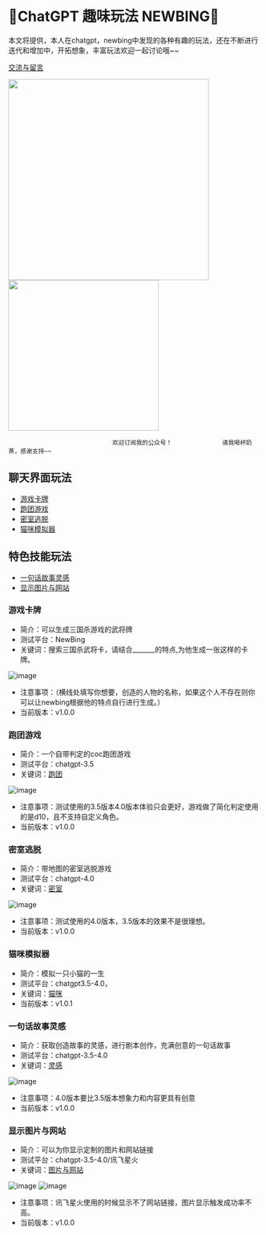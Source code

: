 # 🧠ChatGPT  趣味玩法  NEWBING🐂



本文将提供，本人在chatgpt，newbing中发现的各种有趣的玩法，还在不断进行迭代和增加中，开拓想象，丰富玩法欢迎一起讨论哦~~

[交流与留言](https://github.com/femnn/Chatgpt-Create-fun-gameplay/issues)


<img src="https://user-images.githubusercontent.com/28421346/233538599-ba530dde-4ca1-496e-90a6-b5a565a037c7.jpg" width="400"/> <img src="https://raw.githubusercontent.com/femnn/ai-hualiaoshi/main/your_photo_url.jpg" width="300"/> 
                                                                                                                                
                                 欢迎订阅我的公众号！              请我喝杯奶茶，感谢支持~~


## 聊天界面玩法
  - [游戏卡牌](#游戏卡牌)
  - [跑团游戏](#跑团游戏)
  - [密室逃脱](#密室逃脱)
  - [猫咪模拟器](#猫咪模拟器)

## 特色技能玩法
  - [一句话故事灵感](#一句话故事灵感)
  - [显示图片与网站](#显示图片与网站)


### 游戏卡牌
- 简介：可以生成三国杀游戏的武将牌
- 测试平台：NewBing
- 关键词：搜索三国杀武将卡，请结合_______的特点,为他生成一张这样的卡牌。

![image](https://raw.githubusercontent.com/femnn/Chatgpt-Create-fun-gameplay/main/image/msedge_nFaD8Q2qLA.png)
- 注意事项：（横线处填写你想要，创造的人物的名称，如果这个人不存在则你可以让newbing根据他的特点自行进行生成。）
- 当前版本：v1.0.0
### 跑团游戏
- 简介：一个自带判定的coc跑团游戏
- 测试平台：chatgpt-3.5
- 关键词：[跑团](https://github.com/femnn/Chatgpt-Create-fun-gameplay/blob/main/coc.json)

![image](https://raw.githubusercontent.com/femnn/Chatgpt-Create-fun-gameplay/main/image/%E8%B7%91%E5%9B%A2%E6%B8%B8%E6%88%8F.jpg)
- 注意事项：测试使用的3.5版本4.0版本体验只会更好，游戏做了简化判定使用的是d10，且不支持自定义角色。
- 当前版本：v1.0.0

### 密室逃脱
- 简介：带地图的密室逃脱游戏
- 测试平台：chatgpt-4.0
- 关键词：[密室](https://github.com/femnn/Chatgpt-Create-fun-gameplay/blob/main/%E5%AF%86%E5%AE%A4.json)

![image](https://raw.githubusercontent.com/femnn/Chatgpt-Create-fun-gameplay/main/image/scaii%E7%AC%A6%E5%8F%B7%E5%AF%86%E5%AE%A4.jpg)
- 注意事项：测试使用的4.0版本，3.5版本的效果不是很理想。
- 当前版本：v1.0.0

### 猫咪模拟器
- 简介：模拟一只小猫的一生
- 测试平台：chatgpt3.5-4.0，
- 关键词：[猫咪](https://github.com/femnn/Chatgpt-Create-fun-gameplay/blob/main/cat.md)
- 当前版本：v1.0.1

### 一句话故事灵感
- 简介：获取创造故事的灵感，进行剧本创作，充满创意的一句话故事
- 测试平台：chatgpt-3.5-4.0
- 关键词：[灵感](https://github.com/femnn/Chatgpt-Create-fun-gameplay/blob/main/%E7%81%B5%E6%84%9F.json)

![image](https://raw.githubusercontent.com/femnn/Chatgpt-Create-fun-gameplay/main/image/%E4%B8%80%E5%8F%A5%E8%AF%9D.png)
- 注意事项：4.0版本要比3.5版本想象力和内容更具有创意
- 当前版本：v1.0.0

### 显示图片与网站
- 简介：可以为你显示定制的图片和网站链接
- 测试平台：chatgpt-3.5-4.0/讯飞星火
- 关键词：[图片与网站](https://github.com/femnn/Chatgpt-Create-fun-gameplay/blob/main/%E5%9B%BE%E7%89%87%E4%B8%8E%E7%BD%91%E7%AB%99.json)

![image](https://raw.githubusercontent.com/femnn/Chatgpt-Create-fun-gameplay/main/image/%E7%BD%91%E7%AB%99%E5%92%8C%E5%9B%BE%E7%89%87.png)
![image](https://raw.githubusercontent.com/femnn/Chatgpt-Create-fun-gameplay/main/image/tongyi.png)
- 注意事项：讯飞星火使用的时候显示不了网站链接，图片显示触发成功率不高。
- 当前版本：v1.0.0
